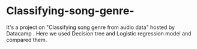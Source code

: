 # Classifying-song-genre-
 It's a project on "Classifying song genre from audio data" hosted by Datacamp . Here we used Decision tree and Logistic regression model and compared them.
